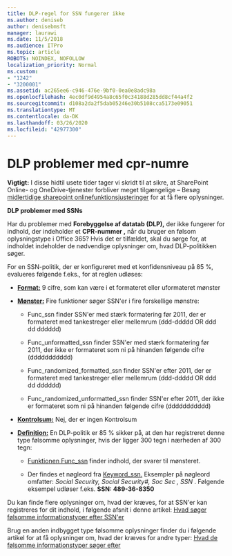 ```yaml
---
title: DLP-regel for SSN fungerer ikke
ms.author: deniseb
author: denisebmsft
manager: laurawi
ms.date: 11/5/2018
ms.audience: ITPro
ms.topic: article
ROBOTS: NOINDEX, NOFOLLOW
localization_priority: Normal
ms.custom:
- "1242"
- "3200001"
ms.assetid: ac265ee6-c946-476e-9bf0-0ea0e8adc98a
ms.openlocfilehash: 4ec0df9d4954a8c65f0c34188d285dd8cf44a4f2
ms.sourcegitcommit: d108a2da2f5dab05246e30b5108cca5173e09051
ms.translationtype: MT
ms.contentlocale: da-DK
ms.lasthandoff: 03/26/2020
ms.locfileid: "42977300"
---
```

# <a name="dlp-issues-with-social-security-numbers"></a>DLP problemer med cpr-numre

**Vigtigt:** I disse hidtil usete tider tager vi skridt til at sikre, at SharePoint Online- og OneDrive-tjenester forbliver meget tilgængelige – Besøg [midlertidige sharepoint onlinefunktionsjusteringer](https://aka.ms/ODSPAdjustments) for at få flere oplysninger.

**DLP problemer med SSNs**

Har du problemer med **Forebyggelse af datatab (DLP),** der ikke fungerer for indhold, der indeholder et **CPR-nummer ,** når du bruger en følsom oplysningstype i Office 365? Hvis det er tilfældet, skal du sørge for, at indholdet indeholder de nødvendige oplysninger om, hvad DLP-politikken søger. 
  
For en SSN-politik, der er konfigureret med et konfidensniveau på 85 %, evalueres følgende f.eks., for at reglen udløses:
  
- **[Format:](https://docs.microsoft.com/office365/securitycompliance/what-the-sensitive-information-types-look-for#format-80)** 9 cifre, som kan være i et formateret eller uformateret mønster

- **[Mønster:](https://msconnect.microsoft.com/https:/docs.microsoft.com/office365/securitycompliance/what-the-sensitive-information-types-look-for#pattern-80)** Fire funktioner søger SSN'er i fire forskellige mønstre:

  - Func_ssn finder SSN'er med stærk formatering før 2011, der er formateret med tankestreger eller mellemrum (ddd-ddddd OR ddd dd dddddd)

  - Func_unformatted_ssn finder SSN'er med stærk formatering før 2011, der ikke er formateret som ni på hinanden følgende cifre (ddddddddddd)

  - Func_randomized_formatted_ssn finder SSN'er efter 2011, der er formateret med tankestreger eller mellemrum (ddd-ddddd OR ddd dd dddddd)

  - Func_randomized_unformatted_ssn finder SSN'er efter 2011, der ikke er formateret som ni på hinanden følgende cifre (ddddddddddd)

- **[Kontrolsum:](https://docs.microsoft.com/office365/securitycompliance/what-the-sensitive-information-types-look-for#checksum-79)** Nej, der er ingen Kontrolsum

- **[Definition:](https://docs.microsoft.com/office365/securitycompliance/what-the-sensitive-information-types-look-for#definition-80)** En DLP-politik er 85 % sikker på, at den har registreret denne type følsomme oplysninger, hvis der ligger 300 tegn i nærheden af 300 tegn:

  - [Funktionen Func_ssn](https://docs.microsoft.com/office365/securitycompliance/what-the-sensitive-information-types-look-for#pattern-80) finder indhold, der svarer til mønsteret.

  - Der findes et nøgleord fra [Keyword_ssn.](https://docs.microsoft.com/office365/securitycompliance/what-the-sensitive-information-types-look-for#keyword_ssn) Eksempler på nøgleord omfatter: *Social Security, Social Security#, Soc Sec , SSN* . Følgende eksempel udløser f.eks. **SSN: 489-36-8350**
  
Du kan finde flere oplysninger om, hvad der kræves, for at SSN'er kan registreres for dit indhold, i følgende afsnit i denne artikel: [Hvad søger følsomme informationstyper efter SSN'er](https://docs.microsoft.com/office365/securitycompliance/what-the-sensitive-information-types-look-for#us-social-security-number-ssn)
  
Brug en anden indbygget type følsomme oplysninger finder du i følgende artikel for at få oplysninger om, hvad der kræves for andre typer: [Hvad de følsomme informationstyper søger efter](https://docs.microsoft.com/office365/securitycompliance/what-the-sensitive-information-types-look-for)
  